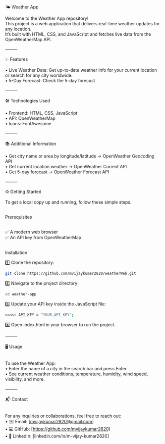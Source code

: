 🌤️ Weather App

Welcome to the Weather App repository!<br>
This project is a web application that delivers real-time weather updates for any location.<br>
It’s built with HTML, CSS, and JavaScript and fetches live data from the OpenWeatherMap API.<br>

⸻

✨ Features<br>
	<br>•	Live Weather Data: Get up-to-date weather info for your current location or search for any city worldwide.<br>
	•	5-Day Forecast: Check the 5-day forecast<br>

⸻

🛠 Technologies Used<br>
	<br>•	Frontend: HTML, CSS, JavaScript<br>
	•	API: OpenWeatherMap<br>
	•	Icons: FontAwesome<br>

⸻

📚 Additional Information<br>
	<br>•	Get city name or area by longitude/latitude → OpenWeather Geocoding API<br>
	•	Get current location weather → OpenWeather Current API<br>
	•	Get 5-day forecast → OpenWeather Forecast API<br>

⸻

⚙️ Getting Started<br>
<br>
To get a local copy up and running, follow these simple steps.<br>

<br>Prerequisites<br>

<br>✅ A modern web browser<br>
✅ An API key from OpenWeatherMap<br>

<br>Installation<br>

1️⃣ Clone the repository:
```bash
git clone https://github.com/mvijaykumar2820/weatherWeb.git
```
2️⃣ Navigate to the project directory:
```bash
cd weather-app
```
3️⃣ Update your API key inside the JavaScript file:
```bash
const API_KEY = "YOUR_API_KEY";
```
4️⃣ Open index.html in your browser to run the project.

⸻

🖥️ Usage

<br>To use the Weather App:<br>
	•	Enter the name of a city in the search bar and press Enter.<br>
	•	See current weather conditions, temperature, humidity, wind speed, visibility, and more.<br>

⸻

📬 Contact

<br>For any inquiries or collaborations, feel free to reach out:<br>
	•	✉️ Email: [mvijaykumar2820@gmail.com]<br>
	•	💻 GitHub: [https://github.com/mvijaykumar2820]<br>
	•	💼 LinkedIn: [linkedin.com/in/m-vijay-kumar2820]<br>

